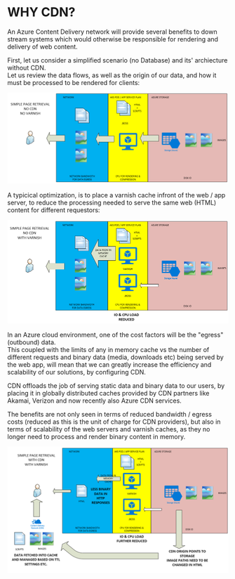 # WHY CDN?

An Azure Content Delivery network will provide several benefits to down stream systems which would otherwise be responsible for rendering and delivery of web content.

First, let us consider a simplified scenario (no Database) and its' archiecture without CDN.  
Let us review the data flows, as well as the origin of our data, and how it must be processed to be rendered for clients:


![page_no_cdn_no_varnish](./images/page_no_cdn_no_varnish.PNG)


A typicical optimization, is to place a varnish cache infront of the web / app server, to reduce the processing needed to serve the same web (HTML) content for different requestors:

![page_no_cdn_with_varnish](./images/page_no_cdn_with_varnish.PNG)


In an Azure cloud environment, one of the cost factors will be the "egress" (outbound) data.  
This coupled with the limits of any in memory cache vs the number of different requests and binary data (media, downloads etc) being served by the web app, will mean that we can greatly increase the efficiency and scalability of our solutions, by configuring CDN.

CDN offloads the job of serving static data and binary data to our users, by placing it in globally distributed caches provided by CDN partners like Akamai, Verizon and now recently also Azure CDN services.  

The benefits are not only seen in terms of reduced bandwidth / egress costs (reduced as this is the unit of charge for CDN providers), but also in terms of scalability of the web servers and varnish caches, as they no longer need to process and render binary content in memory. 



![page_with_cdn_with_varnish](./images/page_with_cdn_with_varnish.PNG)